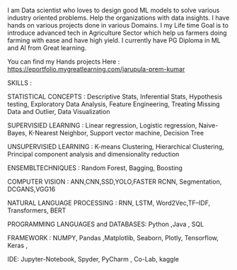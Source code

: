 I am Data scientist who loves to design good ML models  to solve various industry oriented problems. Help the organizations with data insights. I have hands on various projects  done in various Domains. I my Life time Goal is to introduce advanced tech in Agriculture Sector which help us farmers doing farming with ease and have high yield. I currently have PG Diploma in ML and AI from Great learning.

You can find my Hands projects Here : https://eportfolio.mygreatlearning.com/jarupula-prem-kumar

SKILLS :

STATISTICAL CONCEPTS : Descriptive Stats, Inferential Stats, Hypothesis testing, Exploratory
Data Analysis, Feature Engineering, Treating Missing Data and Outlier, Data Visualization

SUPERVISIED LEARNING : Linear regression, Logistic regression, Naive-Bayes, K-Nearest
Neighbor, Support vector machine, Decision Tree

UNSUPERVISIED LEARNING : K-means Clustering, Hierarchical Clustering, Principal component
analysis and dimensionality reduction

ENSEMBLTECHNIQUES : Random Forest, Bagging, Boosting

COMPUTER VISION : ANN,CNN,SSD,YOLO,FASTER RCNN, Segmentation, DCGANS,VGG16

NATURAL LANGUAGE PROCESSING : RNN, LSTM, Word2Vec,TF–IDF, Transformers, BERT

PROGRAMMING LANGUAGES and DATABASES: Python ,Java , SQL

FRAMEWORK : NUMPY, Pandas ,Matplotlib, Seaborn, Plotly, Tensorflow, Keras ,

IDE: Jupyter-Notebook, Spyder, PyCharm , Co-Lab, kaggle
